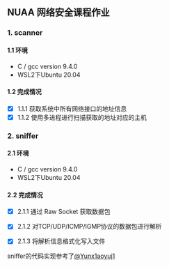 ## NUAA 网络安全课程作业
### 1. scanner
#### 1.1 环境
- C / gcc version 9.4.0
- WSL2下Ubuntu 20.04

#### 1.2 完成情况
- [x] 1.1.1 获取系统中所有网络接口的地址信息
- [x] 1.1.2 使用多进程进行扫描获取的地址对应的主机

### 2. sniffer
#### 2.1 环境
- C / gcc version 9.4.0
- WSL2下Ubuntu 20.04
#### 2.2 完成情况
- [x] 2.1.1 通过 Raw Socket 获取数据包
- [x] 2.1.2 对TCP/UDP/ICMP/IGMP协议的数据包进行解析
- [x] 2.1.3 将解析信息格式化写入文件


sniffer的代码实现参考了[@Yunx1aoyuj1](https://github.com/Yunx1aoyuj1/cyber_security)